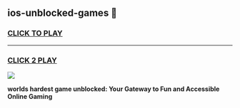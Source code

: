 
## ios-unblocked-games 👋
<h3>
<a href="https://premium.freeplayer.one?title=ios-unblocked-games&ref=14F">CLICK TO PLAY</a></h3>
<hr>

<h3>
<a href="https://premium.freeplayer.one?title=ios-unblocked-games&ref=14F">CLICK 2 PLAY</a>
  
</h3>

<a href="https://premium.freeplayer.one?title=ios-unblocked-games&ref=12F/"><img src="https://clearcache.store/games.png"></a>


**worlds hardest game unblocked: Your Gateway to Fun and Accessible Online Gaming**
